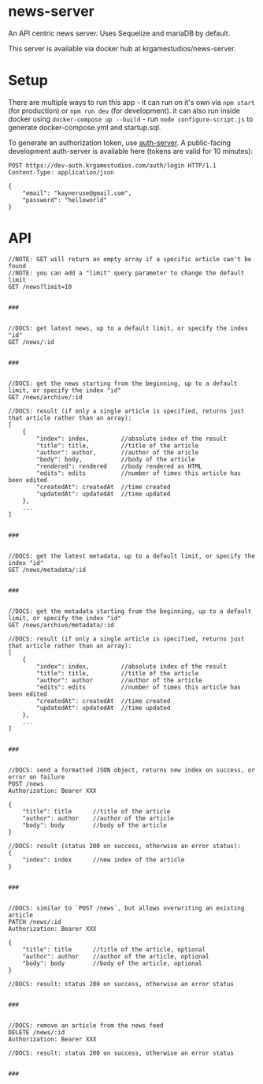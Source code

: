 # news-server

An API centric news server. Uses Sequelize and mariaDB by default.

This server is available via docker hub at krgamestudios/news-server.

# Setup

There are multiple ways to run this app - it can run on it's own via `npm start` (for production) or `npm run dev` (for development). it can also run inside docker using `docker-compose up --build` - run `node configure-script.js` to generate docker-compose.yml and startup.sql.

To generate an authorization token, use [auth-server](https://github.com/krgamestudios/auth-server). A public-facing development auth-server is available here (tokens are valid for 10 minutes):

```
POST https://dev-auth.krgamestudios.com/auth/login HTTP/1.1
Content-Type: application/json

{
	"email": "kayneruse@gmail.com",
	"password": "helloworld"
}
```

# API

```
//NOTE: GET will return an empty array if a specific article can't be found
//NOTE: you can add a "limit" query parameter to change the default limit
GET /news?limit=10


###


//DOCS: get latest news, up to a default limit, or specify the index "id"
GET /news/:id


###


//DOCS: get the news starting from the beginning, up to a default limit, or specify the index "id"
GET /news/archive/:id

//DOCS: result (if only a single article is specified, returns just that article rather than an array):
[
	{
		"index": index,			//absolute index of the result
		"title": title,			//title of the article
		"author": author,		//author of the aricle
		"body": body,			//body of the article
		"rendered": rendered	//body rendered as HTML
		"edits": edits			//number of times this article has been edited
		"createdAt": createdAt	//time created
		"updatedAt": updatedAt	//time updated
	},
	...
]


###


//DOCS: get the latest metadata, up to a default limit, or specify the index "id"
GET /news/metadata/:id


###


//DOCS: get the metadata starting from the beginning, up to a default limit, or specify the index "id"
GET /news/archive/metadata/:id

//DOCS: result (if only a single article is specified, returns just that article rather than an array):
[
	{
		"index": index,			//absolute index of the result
		"title": title,			//title of the article
		"author": author		//author of the article
		"edits": edits			//number of times this article has been edited
		"createdAt": createdAt	//time created
		"updatedAt": updatedAt	//time updated
	},
	...
]


###


//DOCS: send a formatted JSON object, returns new index on success, or error on failure
POST /news
Authorization: Bearer XXX

{
	"title": title		//title of the article
	"author": author	//author of the article
	"body": body		//body of the article
}

//DOCS: result (status 200 on success, otherwise an error status):
{
	"index": index		//new index of the article
}


###


//DOCS: similar to `POST /news`, but allows overwriting an existing article
PATCH /news/:id
Authorization: Bearer XXX

{
	"title": title		//title of the article, optional
	"author": author	//author of the article, optional
	"body": body		//body of the article, optional
}

//DOCS: result: status 200 on success, otherwise an error status


###


//DOCS: remove an article from the news feed
DELETE /news/:id
Authorization: Bearer XXX

//DOCS: result: status 200 on success, otherwise an error status


###
```
